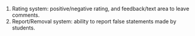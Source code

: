 1. Rating system: positive/negative rating, and feedback/text area to leave comments. 
2. Report/Removal system: ability to report false statements made by students.
